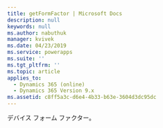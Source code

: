 ```yaml
---
title: getFormFactor | Microsoft Docs
description: null
keywords: null
ms.author: nabuthuk
manager: kvivek
ms.date: 04/23/2019
ms.service: powerapps
ms.suite: ''
ms.tgt_pltfrm: ''
ms.topic: article
applies_to:
  - Dynamics 365 (online)
  - Dynamics 365 Version 9.x
ms.assetid: c8ff5a3c-d6e4-4b33-b63e-3604d3dc95dc
---
```


デバイス フォーム ファクター。

